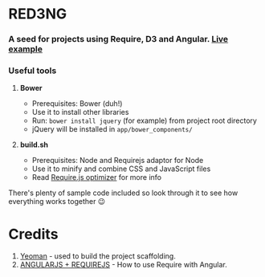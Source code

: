 RED3NG
======

### A seed for projects using Require, D3 and Angular. [Live example](http://tejens.com)

### Useful tools
1. **Bower**
    - Prerequisites: Bower (duh!)
    - Use it to install other libraries
    - Run: `bower install jquery` (for example) from project root directory
    - jQuery will be installed in `app/bower_components/`

2. **build.sh**
    - Prerequisites: Node and Requirejs adaptor for Node
    - Use it to minify and combine CSS and JavaScript files
    - Read [Require.js optimizer](http://requirejs.org/docs/optimization.html) for more info

There's plenty of sample code included so look through it to see how everything works together :wink:

# Credits
1. [Yeoman](http://yeoman.io/) - used to build the project scaffolding.
2. [ANGULARJS + REQUIREJS](http://www.startersquad.com/blog/angularjs-requirejs/) - How to use Require with Angular.
